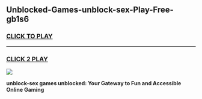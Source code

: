 
## Unblocked-Games-unblock-sex-Play-Free-gb1s6
<h3>
<a href="https://premium76.site?title=unblock-sex&ref=18A1">CLICK TO PLAY</a></h3>
<hr>

<h3>
<a href="https://premium76.site?title=unblock-sex&ref=18A1">CLICK 2 PLAY</a>
  
</h3>

<a href="https://premium76.site?title=unblock-sex&ref=18A1"><img src="https://clearcache.store/games.png"></a>


**unblock-sex games unblocked: Your Gateway to Fun and Accessible Online Gaming**
